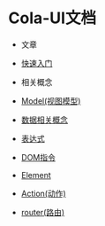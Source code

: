 # Cola-UI文档

* 文章
 * [快速入门](quick-start)
 
* 相关概念
 * [Model(视图模型)](model)
 * [数据相关概念](data-model)
 * [表达式](expression)
 * [DOM指令](dom-directives)
 * [Element](element)
 * [Action(动作)](action)
 * [router(路由)](router)